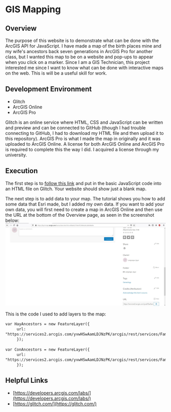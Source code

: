 # GIS Mapping

## Overview

The purpose of this website is to demonstrate what can be done with the ArcGIS API for JavaScript. I have made a map of the birth places mine and my wife's ancestors back seven generations in ArcGIS Pro for another class, but I wanted this map to be on a website and pop-ups to appear when you click on a marker. Since I am a GIS Technician, this project interested me since I want to know what can be done with interactive maps on the web. This is will be a useful skill for work.

## Development Environment

* Glitch
* ArcGIS Online
* ArcGIS Pro

Glitch is an online service where HTML, CSS and JavaScript can be written and preview and can be connected to GitHub (though I had trouble connecting to GitHub, I had to download my HTML file and then upload it to this repository). ArcGIS Pro is what I made the map in originally and it was uploaded to ArcGIS Online. A license for both ArcGIS Online and ArcGIS Pro is required to complete this the way I did. I acquired a license through my university.

## Execution

The first step is to [follow this link](https://developers.arcgis.com/labs/javascript/create-a-starter-app/) and put in the basic JavaScript code into an HTML file on Glitch. Your website should show just a blank map.

The next step is to add data to your map. The tutorial shows you how to add some data that Esri made, but I added my own data. If you want to add your own data, you will first need to create a map in ArcGIS Online and then use the URL at the bottom of the Overview page, as seen in the screenshot below:
![Screenshot of URL](1.jpg)

This is the code I used to add layers to the map:
```
var HayAncestors = new FeatureLayer({
     url: "https://services2.arcgis.com/yvwHSwAamLDJNzPK/arcgis/rest/services/Family_History_Map/FeatureServer",
     });

var ConAncestors = new FeatureLayer({
     url: "https://services2.arcgis.com/yvwHSwAamLDJNzPK/arcgis/rest/services/Family_History_Map/FeatureServer/1",
     });
```

## Helpful Links

* [https://developers.arcgis.com/labs/](https://developers.arcgis.com/labs/)
* [https://glitch.com/](https://glitch.com/)

